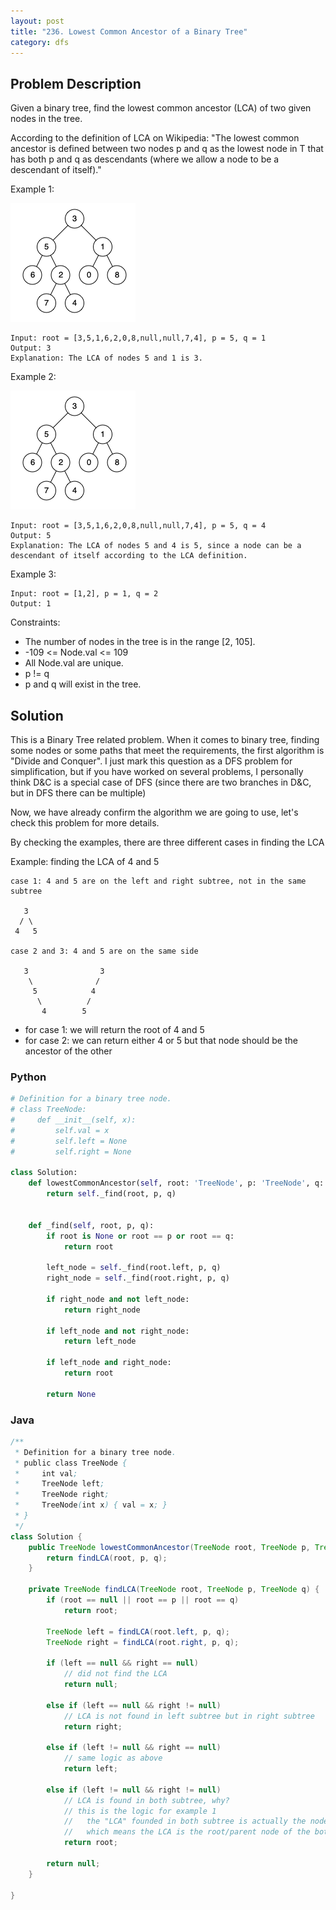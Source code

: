 ```yaml
---
layout: post
title: "236. Lowest Common Ancestor of a Binary Tree"
category: dfs
---
```



## Problem Description

Given a binary tree, find the lowest common ancestor (LCA) of two given nodes in the tree.

According to the definition of LCA on Wikipedia: "The lowest common ancestor is defined between two nodes p and q as the lowest node in T that has both p and q as descendants (where we allow a node to be a descendant of itself)."

 

Example 1:

![](https://raw.githubusercontent.com/Zhenye-Na/img-hosting-picgo/master/img/binarytree.png)

```
Input: root = [3,5,1,6,2,0,8,null,null,7,4], p = 5, q = 1
Output: 3
Explanation: The LCA of nodes 5 and 1 is 3.
```


Example 2:

![](https://raw.githubusercontent.com/Zhenye-Na/img-hosting-picgo/master/img/binarytree.png)

```
Input: root = [3,5,1,6,2,0,8,null,null,7,4], p = 5, q = 4
Output: 5
Explanation: The LCA of nodes 5 and 4 is 5, since a node can be a descendant of itself according to the LCA definition.
```

Example 3:

```
Input: root = [1,2], p = 1, q = 2
Output: 1
```
 

Constraints:

* The number of nodes in the tree is in the range [2, 105].
* -109 <= Node.val <= 109
* All Node.val are unique.
* p != q
* p and q will exist in the tree.


## Solution

This is a Binary Tree related problem. When it comes to binary tree, finding some nodes or some paths that meet the requirements, the first algorithm is "Divide and Conquer". I just mark this question as a DFS problem for simplification, but if you have worked on several problems, I personally think D&C is a special case of DFS (since there are two branches in D&C, but in DFS there can be multiple)

Now, we have already confirm the algorithm we are going to use, let's check this problem for more details.

By checking the examples, there are three different cases in finding the LCA

Example: finding the LCA of 4 and 5

```
case 1: 4 and 5 are on the left and right subtree, not in the same subtree

   3
  / \
 4   5

case 2 and 3: 4 and 5 are on the same side

   3                3
    \              /
     5            4
      \          /
       4        5
```

- for case 1: we will return the root of 4 and 5
- for case 2: we can return either 4 or 5 but that node should be the ancestor of the other

### Python

```python
# Definition for a binary tree node.
# class TreeNode:
#     def __init__(self, x):
#         self.val = x
#         self.left = None
#         self.right = None

class Solution:
    def lowestCommonAncestor(self, root: 'TreeNode', p: 'TreeNode', q: 'TreeNode') -> 'TreeNode':
        return self._find(root, p, q)


    def _find(self, root, p, q):
        if root is None or root == p or root == q:
            return root

        left_node = self._find(root.left, p, q)
        right_node = self._find(root.right, p, q)

        if right_node and not left_node:
            return right_node

        if left_node and not right_node:
            return left_node

        if left_node and right_node:
            return root

        return None
```



### Java

```java
/**
 * Definition for a binary tree node.
 * public class TreeNode {
 *     int val;
 *     TreeNode left;
 *     TreeNode right;
 *     TreeNode(int x) { val = x; }
 * }
 */
class Solution {
    public TreeNode lowestCommonAncestor(TreeNode root, TreeNode p, TreeNode q) {
        return findLCA(root, p, q);
    }

    private TreeNode findLCA(TreeNode root, TreeNode p, TreeNode q) {
        if (root == null || root == p || root == q)
            return root;

        TreeNode left = findLCA(root.left, p, q);
        TreeNode right = findLCA(root.right, p, q);

        if (left == null && right == null)
            // did not find the LCA
            return null;

        else if (left == null && right != null)
            // LCA is not found in left subtree but in right subtree
            return right;

        else if (left != null && right == null)
            // same logic as above
            return left;

        else if (left != null && right != null)
            // LCA is found in both subtree, why?
            // this is the logic for example 1
            //   the "LCA" founded in both subtree is actually the node of `p` and `q`
            //   which means the LCA is the root/parent node of the both
            return root;

        return null;
    }

}
```
